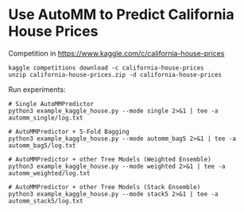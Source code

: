 # Use AutoMM to Predict California House Prices
Competition in https://www.kaggle.com/c/california-house-prices

```
kaggle competitions download -c california-house-prices
unzip california-house-prices.zip -d california-house-prices
```

Run experiments:

```
# Single AutoMMPredictor
python3 example_kaggle_house.py --mode single 2>&1 | tee -a automm_single/log.txt

# AutoMMPredictor + 5-Fold Bagging
python3 example_kaggle_house.py --mode automm_bag5 2>&1 | tee -a automm_bag5/log.txt

# AutoMMPredictor + other Tree Models (Weighted Ensemble) 
python3 example_kaggle_house.py --mode weighted 2>&1 | tee -a automm_weighted/log.txt

# AutoMMPredictor + other Tree Models (Stack Ensemble) 
python3 example_kaggle_house.py --mode stack5 2>&1 | tee -a automm_stack5/log.txt
```
